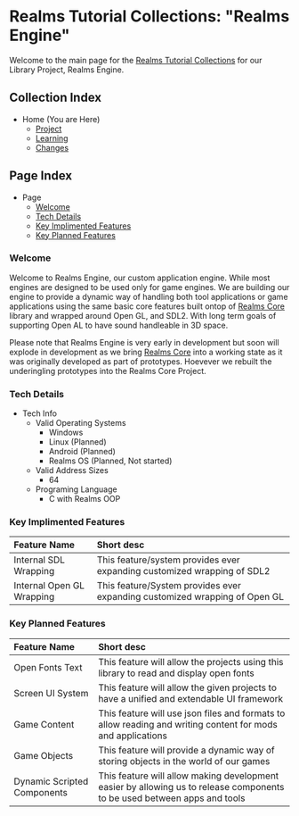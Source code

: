 [Page]:link

[Page Learn.Tutorial.Home]:link
[Page Libs.Core]:link

[Page Project Home]:link
[Page Learn Home]:link
[Page Changes Home]:link

[Sec Welcome]:link
[Sec Details]:link
[Sec Feat Added]:link
[Sec Feat Planned]:link

# Realms Tutorial Collections: "Realms Engine"

Welcome to the main page for the [Realms Tutorial Collections][Page Learn.Tutorial.Home] for our Library Project, Realms Engine.

## Collection Index

- Home (You are Here)
	- [Project][Page Project Home]
	- [Learning][Page Learn Home]
	- [Changes][Page Changes Home]

## Page Index

- Page
	- [Welcome][Sec Welcome]
	- [Tech Details][Sec Details]
	- [Key Implimented Features][Sec Feat Added]
	- [Key Planned Features][Sec Feat Planned]

### Welcome

Welcome to Realms Engine, our custom application engine. While most engines are designed to be used only for game engines. We are building our engine to provide a dynamic way of handling both tool applications or game applications using the same basic core features built ontop of [Realms Core][Page Libs.Core] library and wrapped around Open GL, and SDL2. With long term goals of supporting Open AL to have sound handleable in 3D space.

Please note that Realms Engine is very early in development but soon will explode in development as we bring [Realms Core][Page Libs.Core] into a working state as it was originally developed as part of prototypes. Hoevever we rebuilt the underingling prototypes into the Realms Core Project.

### Tech Details

- Tech Info
	- Valid Operating Systems
		- Windows
		- Linux (Planned)
		- Android (Planned)
		- Realms OS (Planned, Not started)
	- Valid Address Sizes
		- 64
	- Programing Language
		- C with Realms OOP

### Key Implimented Features

|Feature Name|Short desc|
|:---|:---|
|Internal SDL Wrapping|This feature/system provides ever expanding customized wrapping of SDL2 |
|Internal Open GL Wrapping|This feature/System provides ever expanding customized wrapping of Open GL|

### Key Planned Features

|Feature Name|Short desc|
|:---|:---|
|Open Fonts Text|This feature will allow the projects using this library to read and display open fonts|
|Screen UI System|This feature will allow the given projects to have a unified and extendable UI framework|
|Game Content|This feature will use json files and formats to allow reading and writing content for mods and applications|
|Game Objects|This feature will provide a dynamic way of storing objects in the world of our games|
|Dynamic Scripted Components|This feature will allow making development easier by allowing us to release components to be used between apps and tools| 